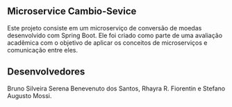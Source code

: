 ## Microservice Cambio-Sevice

Este projeto consiste em um microserviço de conversão de moedas desenvolvido com Spring Boot. Ele foi criado como parte de uma avaliação acadêmica com o objetivo de aplicar os conceitos de microserviços e comunicação entre eles.

## Desenvolvedores

Bruno Silveira Serena Benevenuto dos Santos, Rhayra R. Fiorentin e Stefano Augusto Mossi.
